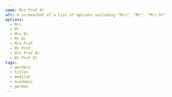 ```yaml
---
name: Mrs Prof Dr
alt: A screenshot of a list of options including "Mrs", "Mr", "Mrs Dr", "Mr Dr", "Mrs Prof", "Mr Prof", "Mrs Prof Dr", "Mr Prof Dr"
options:
  - Mrs
  - Mr
  - Mrs Dr
  - Mr Dr
  - Mrs Prof
  - Mr Prof
  - Mrs Prof Dr
  - Mr Prof Dr
tags:
  - genders
  - titles
  - medical
  - academic
  - german
---
```

